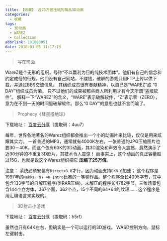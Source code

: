 ```yaml
---
title: 【收藏】 近25万倍压缩的精品3D动画
categories:
  - 收藏
tags:
  - 3D动画
  - WAREZ
  - Collection
abbrlink: 201803051
date: 2018-03-05 11:17:19
---
```


>写在前面

WareZ是个无形的组织，号称“不以赢利为目的纯技术团体”。他们有自己的信念和约定成俗的行规，他们没有自己网站，不赚钱，破解的游戏只用FTP上传以供下载，并通过BBS交流信息。
其组织成员很有奉献精神，以自己是“WAREZ”或 “0 DAY”组织成员为荣。
只不过他们的成果被那些商人所利用才有今天所谓“盗版软件”。
解释一下“WAREZ”的含义，“WARE”表示破解软件，“Z”表示零（ZERO），意为在不到一天的时间里破解软件。那么“0 DAY”的意思也就不言而喻了。

>Prophecy《彗星撞地球》

下载地址：
[百度云分享](https://pan.baidu.com/s/1mhJY_aoWv1YAqLdnIOjV7A)（提取码：4uu7）

每年，世界各地著名的Warez组织都会推出一个小的动画片来比较，仅仅是用来炫耀其实力。
一首普通的MP3，通常就有4000K左右，一张普通的JPG压缩图片也要30－40K，而这个仅有63K的3D动画，其3D渲染和声效令人震撼，竟然演示了近30分钟的不重复3D影片，其技术令人震惊！
而事实上，这个动画的真正容量超过15G，也就是说这个Warez组织把它 **压缩了25万倍**。

注意：
系统必须安装有`Directx8.0`才行，因为动画支持`DX8.0`加速；
这个程序是1997年的`Mekka ’97 4K Intro`比赛的一等奖作品。整个程序全长4095字节，其中包含133字节的自解压程序(类RAR压缩)，未解压的程序长4782字节。三维场景包含144个立方体，367个面，362个点，15个不同的64*64的纹理……
这个程序是用汇编语言来实现的。


>3D射击小游戏

下载地址：
[百度云分享](https://pan.baidu.com/s/1iXEjzg6Y1n0KRpoTgaEk-w)（提取码：h5rf）

虽然也只有64K左右，但确实是一个可以运行的3D游戏。
WASD控制方向，鼠标左键射击。
